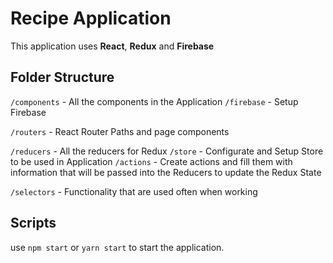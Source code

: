 # Recipe Application

This application uses **React**, **Redux** and **Firebase**



## Folder Structure 
`/components` - All the components in the Application
`/firebase` - Setup Firebase

`/routers` - React Router Paths and page components

`/reducers` - All the reducers for Redux
`/store` - Configurate and Setup Store to be used in Application
`/actions` - Create actions and fill them with information that will be passed into the Reducers to update the Redux State

`/selectors` - Functionality that are used often when working



## Scripts

use `npm start`  or  `yarn start` to start the application.



## 
